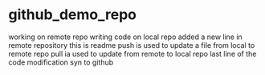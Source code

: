 # github_demo_repo
working on remote repo
writing code on local repo
added a new line in remote repository
this is readme
push is used to update a file from local to remote repo
pull ia used to update from remote to local repo
last line of the code
modification syn to github

